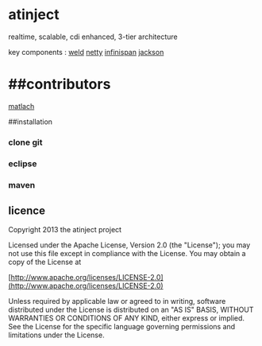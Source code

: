 # atinject
realtime, scalable, cdi enhanced,
3-tier architecture

key components :
[weld](http://seamframework.org/Weld)
[netty](https://netty.io)
[infinispan](http://www.jboss.org/infinispan)
[jackson](https://github.com/FasterXML/jackson-core)

##contributors
=======
[matlach](http://ca.linkedin.com/in/lachancemathieu/)

##installation

### clone git

### eclipse

### maven

## licence

Copyright 2013 the atinject project

Licensed under the Apache License, Version 2.0 (the "License");
you may not use this file except in compliance with the License.
You may obtain a copy of the License at

  [http://www.apache.org/licenses/LICENSE-2.0](http://www.apache.org/licenses/LICENSE-2.0)

Unless required by applicable law or agreed to in writing, software
distributed under the License is distributed on an "AS IS" BASIS,
WITHOUT WARRANTIES OR CONDITIONS OF ANY KIND, either express or implied.
See the License for the specific language governing permissions and
limitations under the License.
